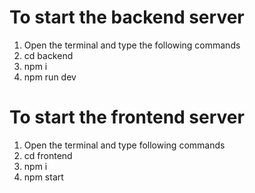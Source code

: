 # To start the backend server

1. Open the terminal and type the following commands
2. cd backend
3. npm i
4. npm run dev

# To start the frontend server

1. Open the terminal and type following commands
2. cd frontend
3. npm i
4. npm start
